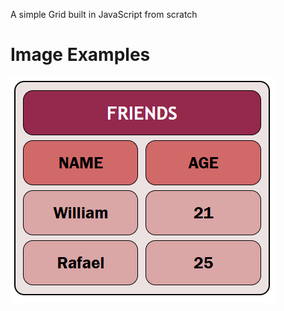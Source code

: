 A simple Grid built in JavaScript from scratch

# Image Examples
![Exemplo 1](./imagens/grid1-en.png)